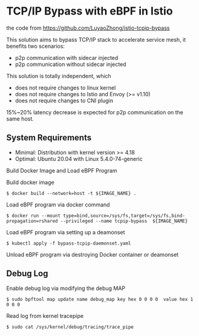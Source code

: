 # TCP/IP Bypass with eBPF in Istio

the code from https://github.com/LuyaoZhong/istio-tcpip-bypass

This solution aims to bypass TCP/IP stack to accelerate service mesh, it benefits two scenarios:

* p2p communication with sidecar injected
* p2p communication without sidecar injected

This solution is totally independent, which

* does not require changes to linux kernel
* does not require changes to Istio and Envoy (>= v1.10)
* does not require changes to CNI plugin

15%~20% latency decrease is expected for p2p communication on the same host.

## System Requirements

* Minimal: Distribution with kernel version >= 4.18
* Optimal: Ubuntu 20.04 with Linux 5.4.0-74-generic

Build Docker Image and Load eBPF Program

Build docker image

    $ docker build --network=host -t ${IMAGE_NAME} .

Load eBPF program via docker command

    $ docker run --mount type=bind,source=/sys/fs,target=/sys/fs,bind-propagation=rshared --privileged --name tcpip-bypass  ${IMAGE_NAME}

Load eBPF program via setting up a deamonset

    $ kubectl apply -f bypass-tcpip-daemonset.yaml

Unload eBPF program via destroying Docker container or deamonset


## Debug Log

Enable debug log via modifying the debug MAP

    $ sudo bpftool map update name debug_map key hex 0 0 0 0  value hex 1 0 0 0

Read log from kernel tracepipe

    $ sudo cat /sys/kernel/debug/tracing/trace_pipe
